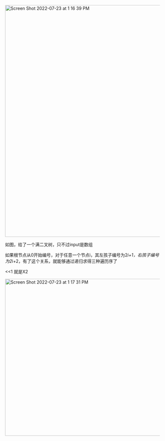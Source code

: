<img width="752" alt="Screen Shot 2022-07-23 at 1 16 39 PM" src="https://user-images.githubusercontent.com/59748598/180621454-e252d3cb-564b-4efa-8882-e9fc904cfba8.png">


如图，给了一个满二叉树，只不过input是数组

如果根节点从0开始编号，对于任意一个节点i，其左孩子编号为2*i+1，右孩子编号为2*i+2，有了这个关系，就能够通过递归求得三种遍历序了

<<1 就是X2

<img width="509" alt="Screen Shot 2022-07-23 at 1 17 31 PM" src="https://user-images.githubusercontent.com/59748598/180621473-7eef6e2b-a37c-4efd-8e96-e29ad6bfc43d.png">
